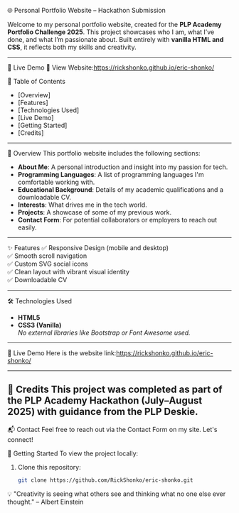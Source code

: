 🌐 Personal Portfolio Website – Hackathon Submission

Welcome to my personal portfolio website, created for the **PLP Academy Portfolio Challenge 2025**. 
This project showcases who I am, what I’ve done, and what I’m passionate about. 
Built entirely with **vanilla HTML and CSS**, it reflects both my skills and creativity.

---
 🚀 Live Demo
🔗 View Website:https://rickshonko.github.io/eric-shonko/

📌 Table of Contents
- [Overview]
- [Features]
- [Technologies Used]
- [Live Demo]
- [Getting Started]
- [Credits]

---

🌟 Overview
This portfolio website includes the following sections:

- **About Me**: A personal introduction and insight into my passion for tech.
- **Programming Languages**: A list of programming languages I'm comfortable working with.
- **Educational Background**: Details of my academic qualifications and a downloadable CV.
- **Interests**: What drives me in the tech world.
- **Projects**: A showcase of some of my previous work.
- **Contact Form**: For potential collaborators or employers to reach out easily.

---

✨ Features
✅ Responsive Design (mobile and desktop)  
✅ Smooth scroll navigation  
✅ Custom SVG social icons  
✅ Clean layout with vibrant visual identity  
✅ Downloadable CV  


---

🛠️ Technologies Used
- **HTML5**
- **CSS3 (Vanilla)**  
*No external libraries like Bootstrap or Font Awesome used.*

---


🚀 Live Demo
Here is the website link:https://rickshonko.github.io/eric-shonko/

---


🧠 Credits
This project was completed as part of the PLP Academy Hackathon (July–August 2025) 
with guidance from the PLP Deskie.
---
📬 Contact
Feel free to reach out via the Contact Form on my site. Let's connect!

🔧 Getting Started
To view the project locally:

1. Clone this repository:
   ```bash
   git clone https://github.com/RickShonko/eric-shonko.git
   
💡 "Creativity is seeing what others see and thinking what no one else ever thought." – Albert Einstein
